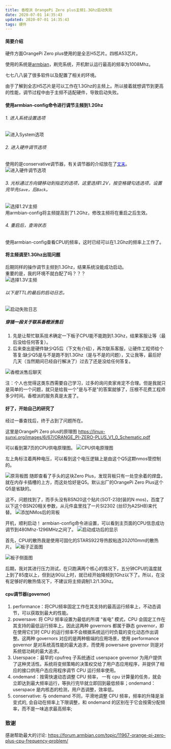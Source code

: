 ```yaml
---
title: 香橙派 OrangePi Zero plus主频1.3Ghz启动失败
date: 2020-07-01 14:35:43
updated: 2020-07-01 14:35:43
tags: 硬件
---
```


#### 简要介绍
硬件方面OrangePi Zero plus使用的是全志H5芯片。四核A53芯片。

使用的系统是[armbian](https://www.armbian.com/orange-pi-zero-plus/)，刷完系统，开机默认运行最高的频率为1008Mhz。

七七八八装了很多软件以及配置了相关的环境。

由于了解到全志H5芯片是可以工作在1.3Ghz的主频上。所以接着就想调节到更高的性能，调节过程中由于主频不适配硬件，导致启动失败。

<!-- more -->

#### 使用armbian-config命令进行调节主频到1.2Ghz
###### 1. 进入系统设置选项
![进入System选项](https://gitee.com/ClimbSnailQ/Project_Image/raw/master/Note/OrangePi_Zero_Plus_System.jpg)


###### 2. 进入硬件调节选项
使用的是conservative调节器，有关调节器的介绍放在了<a href="#调节器"><font size=2 color=#00f>文末</font></a>。<br>
![进入硬件调节选项](https://gitee.com/ClimbSnailQ/Project_Image/raw/master/Note/OrangePi_ArmbianConfig_HW.png)

###### 3. 光标通过方向键移动到指定的选项，这里选择1.2V，按空格键勾选选项，设置完毕先`Save`，后`Back`。
![选择1.2V主频](https://gitee.com/ClimbSnailQ/Project_Image/raw/master/Note/OrangePi_Zero_Plus_1.2.jpg)
<br>
用armbian-config将主频提高到了1.2Ghz，修改主频将在重启之后生效。

###### 4. 重启后，查询状态
使用armbian-config查看CPU的频率，这时已经可以在1.2Ghz的频率上工作了。

#### 将主频调至1.3Ghz出现问题
后期同样的操作调节主频到1.3Ghz，结果系统没能成功启动。<br>
重要的是，我的环境不就白配了吗？？？<br>
![选择1.3V主频](https://gitee.com/ClimbSnailQ/Project_Image/raw/master/Note/OrangePi_CPU_1.3.png)

###### 以下是TTL的最后的启动日志。
![启动失败日志](https://gitee.com/ClimbSnailQ/Project_Image/raw/master/Note/OrangePi_StartupLog.png)

##### 穿插一段关于联系香橙派售后
1. 先是让帮忙联系技术确定一下板子CPU能不能跑到1.3Ghz，结果客服让等（最后没给任何答复）。
2. 后来查出是硬件缺少Q5后（下文有介绍），再次联系客服，让硬件工程师给个答复:缺少Q5是与不是跑不到1.3Ghz（是与不是的问题），又让我等，最后好几天（当然期间已经自行解决了）过去了还是没给任何答复。<br>

![香橙派售后聊天](https://gitee.com/ClimbSnailQ/Project_Image/raw/master/Note/OrangePi_Service.jpg)


注：个人也觉得这类东西需要自己学习，过多的询问卖家肯定不合理。但是我就只是简单的一个问题，就只是给我一个"是与不是"的答案就够了，压根不花费工程师多少时间。香橙派的服务真是太差了。

#### 好了，开始自己的研究了
经过一番查找后，终于占到了问题所在。

这里是OrangePi Zero plus的原理图 <https://linux-sunxi.org/images/6/67/ORANGE_PI-ZERO-PLUS_V1_0_Schematic.pdf>

可以看到第7页的CPU供电原理图。
![CPU供电原理图](https://gitee.com/ClimbSnailQ/Project_Image/raw/master/Note/OrangePi_ZeroPlus.png)

左上角标注着两种电压，可以看到这个电压逻辑上是由这个Q5这颗nmos管控制的。

![原背板图](https://gitee.com/ClimbSnailQ/Project_Image/raw/master/Note/OrangePi_PCB_1.jpg)
随即查看了手头的这块Zero Plus，发现背板只有一处空余着的焊盘，就在内存卡插槽的上方，而这处恰好是Q5。默认出厂的OrangePi Zero Plus这个Q5是省缺的。

这不，问题找到了，而手头没有BSN20这个贴片(SOT-23封装的N mos)，百度了以下这个BSN20相关参数，从元件盒里找了一片SI2302 (丝印为A2SHB)来代替。
![添加NMos后的背板](https://gitee.com/ClimbSnailQ/Project_Image/raw/master/Note/OrangePi_Zero_Plus_PCB2.jpg)

开机，顺利启动！
armbian-config命令进设置，可以看到主页面的CPU信息成功调节到480Mhz-1296MHz之间了。
![启动成功后的显示](https://gitee.com/ClimbSnailQ/Project_Image/raw/master/Note/OrangePi_ArmbianConfig_Main_After.png)

首先，CPU的散热我是使用可固化的STARS922导热胶粘连20*20*10mm的散热片。
![板子正面图](https://gitee.com/ClimbSnailQ/Project_Image/raw/master/Note/OrangePi_ZeroPlus_P2.jpg)

![板子侧面图](https://gitee.com/ClimbSnailQ/Project_Image/raw/master/Note/OrangePi_ZeroPlus_P1.jpg)


后期，我对其进行压力测试，在只跑满两个核心的情况下，五分钟CPU的温度就上到了85度以上，但到达90以上时，就已经开始降频到1Ghz以下了。所以，在没有足够好的散热情况下，不建议将主频调制1.2/1.3Ghz。


#### <a id="调节器">cpu调节器(governor)</a>
1. performance：将CPU频率固定工作在其支持的最高运行频率上，不动态调节，可以获取到最大的性能。
2. powersave: 将 CPU 频率设置为最低的所谓 “省电” 模式，CPU 会固定工作在其支持的最低运行频率上。因此这两种 governors 都属于静态 governor，即在使用它们时 CPU 的运行频率不会根据系统运行时负载的变化动态作出调整。这两种 governors 对应的是两种极端的应用场景，使用 performance governor 是对系统高性能的最大追求，而使用 powersave governor 则是对系统低功耗的最大追求。
3. Userspace：最早的 cpufreq 子系统通过 userspace governor 为用户提供了这种灵活性。系统将变频策略的决策权交给了用户态应用程序，并提供了相应的接口供用户态应用程序调节 CPU 运行频率使用。
4. ondemand：按需快速动态调整 CPU 频率， 一有 cpu 计算量的任务，就会立即达到最大频率运行，等执行完毕就立即回到最低频率；ondemand：userspace 是内核态的检测，用户态调整，效率低。
5. conservative: 与 ondemand 不同，平滑地调整 CPU 频率，频率的升降是渐变式的, 会自动在频率上下限调整，和 ondemand 的区别在于它会按需分配频率，而不是一味追求最高频率;


### 致谢
感谢帮助最大的讨论: <https://forum.armbian.com/topic/11967-orange-pi-zero-plus-cpu-frequency-problem/>
